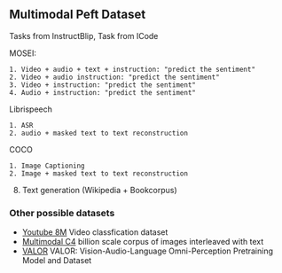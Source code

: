 ## Multimodal Peft Dataset

Tasks from InstructBlip, 
Task from ICode

MOSEI:
```
1. Video + audio + text + instruction: "predict the sentiment" 
2. Video + audio instruction: "predict the sentiment"
3. Video + instruction: "predict the sentiment"
4. Audio + instruction: "predict the sentiment"
```

Librispeech
```
1. ASR
2. audio + masked text to text reconstruction
```

COCO
```
1. Image Captioning
2. Image + masked text to text reconstruction
```

8. Text generation (Wikipedia + Bookcorpus)

### Other possible datasets
- [Youtube 8M](https://research.google.com/youtube8m/) Video classfication dataset
- [Multimodal C4](https://github.com/allenai/mmc4) billion scale corpus of images interleaved with text
- [VALOR](https://github.com/TXH-mercury/VALOR) VALOR: Vision-Audio-Language Omni-Perception Pretraining Model and Dataset
